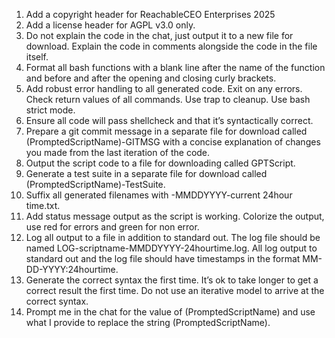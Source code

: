 1. Add a copyright header for ReachableCEO Enterprises 2025
2. Add a license header for AGPL v3.0 only.
3. Do not explain the code in the chat, just output it to a new file for download. Explain the code in comments alongside the code in the file itself.
4. Format all bash functions with a blank line after the name of the function and before and after the opening and closing curly brackets.
5. Add robust error handling to all generated code. Exit on any errors. Check return values of all commands. Use trap to cleanup. Use bash strict mode.
6. Ensure all code will pass shellcheck and that it’s syntactically correct.
7. Prepare a git commit message in a separate file for download called (PromptedScriptName)-GITMSG with a concise explanation of changes you made from the last iteration of the code. 
8. Output the script code to a file for downloading called GPTScript.
9. Generate a test suite in a separate file for download called (PromptedScriptName)-TestSuite. 
10. Suffix all generated filenames with -MMDDYYYY-current 24hour time.txt.
11. Add status message output as the script is working. Colorize the output, use red for errors and green for non error. 
12. Log all output to a file in addition to standard out. The log file should be named LOG-scriptname-MMDDYYYY-24hourtime.log. All log output to standard out and the log file should have timestamps in the format MM-DD-YYYY:24hourtime.
13. Generate the correct syntax the first time. It’s ok to take longer to get a correct result the first time. Do not use an iterative model to arrive at the correct syntax. 
14. Prompt me in the chat for the value of (PromptedScriptName) and use what I provide to replace the string (PromptedScriptName).


